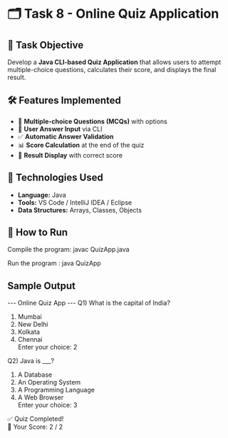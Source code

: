 # 🗂️ Task 8 - Online Quiz Application  

## 📌 Task Objective  
Develop a **Java CLI-based Quiz Application** that allows users to attempt multiple-choice questions, calculates their score, and displays the final result.  

## 🛠 Features Implemented  
- 🎯 **Multiple-choice Questions (MCQs)** with options  
- 📝 **User Answer Input** via CLI  
- ✅ **Automatic Answer Validation**  
- 📊 **Score Calculation** at the end of the quiz  
- 📢 **Result Display** with correct score  

## 🔧 Technologies Used  
- **Language:** Java  
- **Tools:** VS Code / IntelliJ IDEA / Eclipse  
- **Data Structures:** Arrays, Classes, Objects  

## 🚀 How to Run

Compile the program: javac QuizApp.java

Run the program : java QuizApp
   
## Sample Output
--- Online Quiz App ---
Q1) What is the capital of India?  
1. Mumbai  
2. New Delhi  
3. Kolkata  
4. Chennai  
Enter your choice: 2  

Q2) Java is ___?  
1. A Database  
2. An Operating System  
3. A Programming Language  
4. A Web Browser  
Enter your choice: 3  

✅ Quiz Completed!  
🎯 Your Score: 2 / 2
